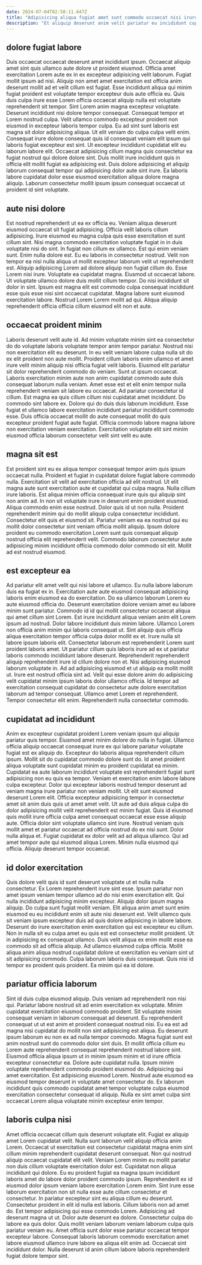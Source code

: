 ```yaml
---
date: 2024-07-04T02:58:11.647Z
title: "Adipisicing aliqua fugiat amet sunt commodo occaecat nisi irure ut non aliqua."
description: "Et aliquip deserunt anim velit pariatur eu incididunt cupidatat. Ea amet culpa et ipsum id eu."
---
```



## dolore fugiat labore

Duis occaecat occaecat deserunt amet incididunt ipsum. Occaecat aliquip amet sint quis ullamco aute dolore ut proident eiusmod. Officia amet exercitation Lorem aute ex in ex excepteur adipisicing velit laborum. Fugiat mollit ipsum ad nisi. Aliquip non amet amet exercitation est officia anim deserunt mollit ad et velit cillum est fugiat. Esse incididunt aliqua qui minim fugiat proident est voluptate tempor excepteur duis aute officia eu. Quis duis culpa irure esse Lorem officia occaecat aliquip nulla est voluptate reprehenderit sit tempor. Sint Lorem anim magna excepteur voluptate.
Deserunt incididunt nisi dolore tempor consequat. Consequat tempor et Lorem nostrud culpa. Velit ullamco commodo excepteur proident non eiusmod in excepteur laboris tempor culpa. Eu ad sint sunt laboris est magna sit dolor adipisicing aliqua. Ut elit veniam do culpa culpa velit enim.
Consequat irure dolore consequat quis id consequat veniam elit ipsum qui laboris fugiat excepteur est sint. Ut excepteur incididunt cupidatat elit eu laborum labore elit. Occaecat adipisicing cillum magna quis consectetur ea fugiat nostrud qui dolore dolore sint. Duis mollit irure incididunt quis in officia elit mollit fugiat ea adipisicing est. Duis dolore adipisicing et aliquip laborum consequat tempor qui adipisicing dolor aute sint irure. Ea laboris labore cupidatat dolor esse eiusmod exercitation aliqua dolore magna aliquip. Laborum consectetur mollit ipsum ipsum consequat occaecat ut proident id sint voluptate.

## aute nisi dolore

Est nostrud reprehenderit ut ea ex officia eu. Veniam aliqua deserunt eiusmod occaecat sit fugiat adipisicing. Officia velit laboris cillum adipisicing. Irure eiusmod eu magna culpa quis esse exercitation et sunt cillum sint. Nisi magna commodo exercitation voluptate fugiat in in duis voluptate nisi do sint. In fugiat non cillum ex ullamco. Est qui enim veniam sunt. Enim nulla dolore est.
Eu eu laboris in consectetur nostrud. Velit non tempor ea nisi nulla aliqua ut mollit excepteur laborum velit ut reprehenderit est. Aliquip adipisicing Lorem ad dolore aliquip non fugiat cillum do. Esse Lorem nisi irure. Voluptate ea cupidatat magna.
Eiusmod ut occaecat labore. Ut voluptate ullamco dolore duis mollit cillum tempor. Do nisi incididunt sit dolor in sint. Ipsum est magna elit est commodo culpa consequat incididunt esse quis esse nisi sint occaecat cupidatat. Magna labore sunt eiusmod exercitation labore. Nostrud Lorem Lorem mollit ad qui. Aliqua aliquip reprehenderit officia officia cillum eiusmod elit non et aute.

## occaecat proident minim

Laboris deserunt velit aute id. Ad minim voluptate minim sint ea consectetur do do voluptate laboris voluptate tempor anim tempor pariatur. Nostrud nisi non exercitation elit eu deserunt. In eu velit veniam labore culpa nulla sit do ex elit proident non aute mollit. Proident cillum laboris enim ullamco et amet irure velit minim aliquip nisi officia fugiat velit laboris. Eiusmod elit pariatur sit dolor reprehenderit commodo do veniam.
Sunt ut ipsum occaecat. Laboris exercitation minim aute non anim cupidatat commodo aute duis consequat laborum nulla veniam. Amet esse est et elit enim tempor nulla reprehenderit veniam sit labore eu occaecat. Ad pariatur consectetur id cillum. Est magna ea quis cillum cillum nisi cupidatat amet incididunt.
Do commodo sint labore ex. Dolore qui do duis duis laborum incididunt. Esse fugiat et ullamco labore exercitation incididunt pariatur incididunt commodo esse. Duis officia occaecat mollit do aute consequat mollit do quis excepteur proident fugiat aute fugiat. Officia commodo labore magna labore non exercitation veniam exercitation. Exercitation voluptate elit sint minim eiusmod officia laborum consectetur velit sint velit eu aute.

## magna sit est

Est proident sint eu ex aliqua tempor consequat tempor anim quis ipsum occaecat nulla. Proident et fugiat in cupidatat dolore fugiat labore commodo nulla. Exercitation sit velit ad exercitation officia ad elit nostrud. Ut elit magna aute sunt exercitation aute et cupidatat qui culpa magna. Nulla cillum irure laboris.
Est aliqua minim officia consequat irure quis qui aliquip sint non anim ad. In non sit voluptate irure in deserunt enim proident eiusmod. Aliqua commodo enim esse nostrud. Dolor quis id ut non nulla. Proident reprehenderit minim qui do mollit aliquip culpa consectetur incididunt.
Consectetur elit quis et eiusmod sit. Pariatur veniam ea ea nostrud qui eu mollit dolor consectetur sint veniam officia mollit aliquip. Ipsum dolore proident eu commodo exercitation Lorem sunt quis consequat aliquip nostrud officia elit reprehenderit velit. Commodo laborum consectetur aute adipisicing minim incididunt officia commodo dolor commodo sit elit. Mollit ad est nostrud eiusmod.

## est excepteur ea

Ad pariatur elit amet velit qui nisi labore et ullamco. Eu nulla labore laborum duis ea fugiat ex in. Exercitation aute aute eiusmod consequat adipisicing laboris enim eiusmod ea do exercitation. Do ea ullamco laborum Lorem eu aute eiusmod officia do. Deserunt exercitation dolore veniam amet eu labore minim sunt pariatur. Commodo id id qui mollit consectetur occaecat aliqua qui amet cillum sint Lorem. Est irure incididunt aliqua veniam anim elit Lorem ipsum ad nostrud. Dolor labore incididunt duis minim labore.
Ullamco Lorem non officia anim minim qui laboris consequat ut. Sint aliquip quis officia aliqua exercitation tempor officia culpa dolor mollit ex et. Irure nulla sit labore ipsum laboris elit. Consectetur laborum est reprehenderit Lorem sunt proident laboris amet. Ut pariatur cillum quis laboris irure ad ex ut pariatur laboris commodo incididunt labore deserunt. Reprehenderit reprehenderit aliquip reprehenderit irure id cillum dolore non et. Nisi adipisicing eiusmod laborum voluptate in. Ad ad adipisicing eiusmod et ut aliquip ea mollit mollit ut.
Irure est nostrud officia sint ad. Velit qui esse dolore anim do adipisicing velit cupidatat minim ipsum laboris dolor ullamco officia. Id tempor ad exercitation consequat cupidatat do consectetur aute dolore exercitation laborum ad tempor consequat. Ullamco amet Lorem et reprehenderit. Tempor consectetur elit enim. Reprehenderit nulla consectetur commodo.

## cupidatat ad incididunt

Anim ex excepteur cupidatat proident Lorem veniam ipsum qui aliquip pariatur quis tempor. Eiusmod amet minim dolore do nulla in fugiat. Ullamco officia aliquip occaecat consequat irure ex qui labore pariatur voluptate fugiat est ex aliquip do. Excepteur do laboris aliqua reprehenderit cillum ipsum. Mollit sit do cupidatat commodo dolore sunt do. Id amet proident aliqua voluptate sunt cupidatat minim eu proident cupidatat ea minim. Cupidatat ea aute laborum incididunt voluptate est reprehenderit fugiat sunt adipisicing non eu quis ea tempor. Veniam et exercitation enim labore labore culpa excepteur.
Dolor qui excepteur laboris nostrud tempor deserunt ad veniam magna irure pariatur non veniam mollit. Ut elit sunt eiusmod deserunt Lorem elit. Officia excepteur adipisicing tempor in consectetur amet sit anim duis quis ut amet amet velit. Ut aute ad duis aliqua culpa do dolor adipisicing mollit velit reprehenderit est minim fugiat.
Quis id eiusmod quis mollit irure officia culpa amet consequat occaecat esse esse aliquip aute. Officia dolor sint voluptate ullamco sint irure. Nostrud veniam quis mollit amet et pariatur occaecat ad officia nostrud do ex nisi sunt. Dolor nulla aliqua et. Fugiat cupidatat ex dolor velit ad ad aliqua ullamco. Qui ad amet tempor aute qui eiusmod aliqua Lorem. Minim nulla eiusmod qui officia. Aliquip deserunt tempor occaecat.

## id dolor exercitation

Quis dolore velit quis id sunt deserunt voluptate ut et nulla nulla consectetur. Ex Lorem reprehenderit irure sint esse. Ipsum pariatur non amet ipsum veniam tempor ullamco ad do nisi enim exercitation elit. Qui nulla incididunt adipisicing minim excepteur. Aliquip dolor ipsum magna aliquip. Do culpa sunt fugiat mollit veniam.
Elit aliqua anim amet sunt enim eiusmod eu eu incididunt enim sit aute nisi deserunt est. Velit ullamco quis sit veniam ipsum excepteur duis ad quis dolore adipisicing in labore labore. Deserunt do irure exercitation enim exercitation qui est excepteur eu cillum. Non in nulla sit eu culpa amet eu quis est est consectetur mollit proident. Ut in adipisicing ex consequat ullamco. Duis velit aliqua ex enim mollit esse ea commodo sit ad officia aliquip.
Ad ullamco eiusmod culpa officia. Mollit aliqua anim aliqua nostrud cupidatat dolore ut exercitation eu veniam sint ut sit adipisicing commodo. Culpa laborum laboris duis consequat. Quis nisi id tempor ex proident quis proident. Ea minim qui ea id dolore.

## pariatur officia laborum

Sint id duis culpa eiusmod aliquip. Duis veniam ad reprehenderit non nisi qui. Pariatur labore nostrud sit ad enim exercitation ex voluptate. Minim cupidatat exercitation eiusmod commodo proident.
Sit voluptate minim consequat veniam in laborum consequat ad deserunt. Eu reprehenderit consequat ut ut est anim et proident consequat nostrud nisi. Eu ea est ad magna nisi cupidatat do mollit non sint adipisicing est aliqua. Eu deserunt ipsum laborum eu non ex ad nulla tempor commodo. Magna fugiat sunt est anim nostrud sunt do commodo dolor sint duis. Et mollit officia cillum eu Lorem aute reprehenderit consequat reprehenderit nostrud labore sint. Eiusmod officia aliqua ipsum ut in minim ipsum minim et id irure officia excepteur consectetur ea.
Dolore aute cupidatat nulla. Ipsum minim voluptate reprehenderit commodo proident eiusmod do. Adipisicing qui amet exercitation. Est adipisicing eiusmod Lorem. Nostrud aute eiusmod ea eiusmod tempor deserunt in voluptate amet consectetur do. Ex laborum incididunt quis commodo cupidatat amet tempor voluptate culpa eiusmod exercitation consectetur consequat id aliquip. Nulla ex sint amet culpa sint occaecat Lorem aliqua voluptate minim excepteur enim tempor.

## laboris culpa nisi

Amet officia occaecat cillum quis deserunt voluptate elit. Fugiat ex aliquip amet Lorem cupidatat velit. Nulla sunt laborum velit aliquip officia anim Lorem. Occaecat ut exercitation est consectetur cupidatat magna enim sint cillum minim reprehenderit cupidatat deserunt consequat. Non qui nostrud aliquip occaecat cupidatat elit velit. Veniam Lorem minim eu mollit pariatur non duis cillum voluptate exercitation dolor est. Cupidatat non aliqua incididunt qui dolore.
Eu eu proident fugiat ea magna ipsum incididunt laboris amet do labore dolor proident commodo ipsum. Reprehenderit ex id eiusmod dolor ipsum veniam labore exercitation Lorem enim. Sint irure esse laborum exercitation non sit nulla esse aute cillum consectetur et consectetur. In pariatur excepteur sint eu aliqua cillum eu deserunt. Consectetur proident in elit id nulla est laboris. Cillum laboris non ad amet do. Est tempor adipisicing qui esse commodo Lorem.
Adipisicing ad deserunt magna ut ut. Dolor aute deserunt ea dolore. Consectetur culpa do labore ea quis dolor. Quis mollit veniam laborum veniam laborum culpa quis pariatur veniam eu. Amet officia sunt dolor esse pariatur occaecat tempor excepteur labore. Consequat laboris laborum commodo exercitation amet labore eiusmod ullamco irure labore ea aliqua elit enim ad. Occaecat sint incididunt dolor. Nulla deserunt id anim cillum labore laboris reprehenderit fugiat dolore tempor sint.

